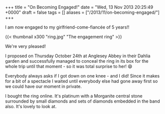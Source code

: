 +++
title = "On Becoming Engaged!"
date = "Wed, 13 Nov 2013 20:25:49 +0000"
draft = false
tags = []
aliases = ["/2013/11/on-becoming-engaged/"]
+++

I am now engaged to my girlfriend-come-fiancée of 5 years!!

{{< thumbnail x300 "ring.jpg" "The engagement ring" >}}

We're very pleased!

I proposed on Thursday October 24th at Anglesey Abbey in their Dahlia garden and successfully managed to conceal the ring in its box for the whole trip until that moment - so it was total surprise to her! 😄

Everybody always asks if I got down on one knee - and I did! Since it makes for a bit of a spectacle I waited until everybody else had gone away first so we could have our moment in private.

I bought the ring online. It's platinum with a Morganite central stone surrounded by small diamonds and sets of diamonds embedded in the band also. It's lovely to look at.